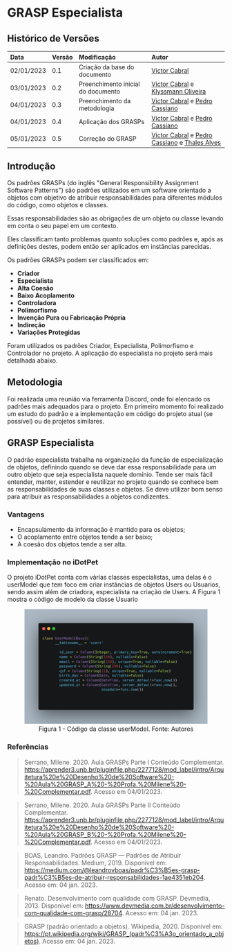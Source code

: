 # GRASP Especialista

## Histórico de Versões

| Data | Versão | Modificação | Autor |
| :- | :- | :- | :- |
| 02/01/2023   | 0.1   | Criação da base do documento   | [Victor Cabral](https://github.com/victordscabral) |
| 03/01/2023   | 0.2   | Preenchimento inicial do documento   | [Victor Cabral](https://github.com/victordscabral) e [Klyssmann Oliveira](https://github.com/klyssmannoliveira) |
| 04/01/2023   | 0.3   | Preenchimento da metodologia   | [Victor Cabral](https://github.com/victordscabral) e [Pedro Cassiano](https://github.com/PedroLucasCM) |
| 04/01/2023   | 0.4   | Aplicação dos GRASPs   | [Victor Cabral](https://github.com/victordscabral) e [Pedro Cassiano](https://github.com/PedroLucasCM) |
| 05/01/2023   | 0.5   | Correção do GRASP   | [Victor Cabral](https://github.com/victordscabral) e [Pedro Cassiano](https://github.com/PedroLucasCM) e [Thales Alves](https://github.com/Thalisson-Alves)|

## Introdução

Os padrões GRASPs (do inglês "General Responsibility Assignment Software Patterns") são padrões utilizados em um software orientado a objetos com objetivo de atribuir responsabilidades para diferentes módulos do código, como objetos e classes.

Essas responsabilidades são as obrigações de um objeto ou classe levando em conta o seu papel em um contexto.

Eles classificam tanto problemas quanto soluções como padrões e, após as definições destes, podem então ser aplicados em instâncias parecidas.

Os padrões GRASPs podem ser classificados em:

- **Criador**
- **Especialista**
- **Alta Coesão**
- **Baixo Acoplamento**
- **Controladora**
- **Polimorfismo**
- **Invenção Pura ou Fabricação Própria**
- **Indireção**
- **Variações Protegidas**

Foram utilizados os padrões Criador, Especialista, Polimorfismo e Controlador no projeto. A aplicação do especialista no projeto será mais detalhada abaixo.

## Metodologia

Foi realizada uma reunião via ferramenta Discord, onde foi elencado os padrões mais adequados para o projeto. Em primeiro momento foi realizado um estudo do padrão e a implementação em código do projeto atual (se possível) ou de projetos similares.

## GRASP Especialista

O padrão especialista trabalha na organização da função de especialização de objetos, definindo quando se deve dar essa responsabilidade para um outro objeto que seja especialista naquele domínio.
Tende ser mais fácil entender, manter, estender e reutilizar no projeto quando se conhece bem as responsabilidades de suas classes e objetos. Se deve utilizar bom senso para atribuir as responsabilidades a objetos condizentes.
  
### Vantagens
	
- Encapsulamento da informação é mantido para os objetos;
- O acoplamento entre objetos tende a ser baixo;
- A coesão dos objetos tende a ser alta.

### Implementação no iDotPet
O projeto iDotPet conta com várias classes especialistas, uma delas é o userModel que tem foco em criar instâncias de objetos Users ou Usuarios, sendo assim além de criadora, especialista na criação de Users. A Figura 1 mostra o código de modelo da classe Usuario

<figure>
  <img src="https://github.com/UnBArqDsw2022-2/2022.2_G4_IDotPet/blob/master/docs/assets/grasp_especialista/userModel.png?raw=true" alt="Código de userModel"/>
  <figcaption align="center" >Figura 1 - Código da classe userModel. Fonte: Autores </figcaption>
</figure>

### Referências

> Serrano, Milene. 2020. Aula GRASPs Parte I Conteúdo Complementar.  https://aprender3.unb.br/pluginfile.php/2277128/mod_label/intro/Arquitetura%20e%20Desenho%20de%20Software%20-%20Aula%20GRASP_A%20-%20Profa.%20Milene%20-%20Complementar.pdf. Acesso em 04/01/2023.

> Serrano, Milene. 2020. Aula GRASPs Parte II Conteúdo Complementar.  https://aprender3.unb.br/pluginfile.php/2277128/mod_label/intro/Arquitetura%20e%20Desenho%20de%20Software%20-%20Aula%20GRASP_B%20-%20Profa.%20Milene%20-%20Complementar.pdf. Acesso em 04/01/2023.

> BOAS, Leandro. Padrões GRASP — Padrões de Atribuir Responsabilidades. Medium, 2019. Disponível em: <https://medium.com/@leandrovboas/padr%C3%B5es-grasp-padr%C3%B5es-de-atribuir-responsabilidades-1ae4351eb204>. Acesso em: 04 jan. 2023.

> Renato. Desenvolvimento com qualidade com GRASP. Devmedia, 2013. Disponível em: <https://www.devmedia.com.br/desenvolvimento-com-qualidade-com-grasp/28704>. Acesso em: 04 jan. 2023.

> GRASP (padrão orientado a objetos). Wikipedia, 2020. Disponível em: <https://pt.wikipedia.org/wiki/GRASP_(padr%C3%A3o_orientado_a_objetos)>. Acesso em: 04 jan. 2023.
